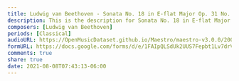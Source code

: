 ```yaml
---
title: Ludwig van Beethoven - Sonata No. 18 in E-flat Major Op. 31 No. 3 First Movement (2)
description: This is the description for Sonata No. 18 in E-flat Major Op. 31 No. 3 First Movement by Ludwig van Beethoven
composers: [Ludwig van Beethoven]
periods: [Classical]
audioURL: https://OpenMusicDataset.github.io/Maestro/maestro-v3.0.0/2008/MIDI-Unprocessed_18_R1_2008_01-04_ORIG_MID--AUDIO_18_R1_2008_wav--2.midi
formURL: https://docs.google.com/forms/d/e/1FAIpQLSdUk2UUS7Fepbt1Lv7drV0qYyjk3CojSQZUzlkXvNGoGsFjOQ/viewform
comments: true
share: true
date: 2021-08-08T07:43:13-06:00
---
```

